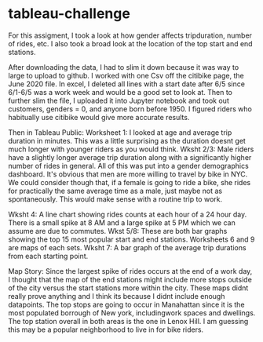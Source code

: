 # tableau-challenge

For this assigment, I took a look at how gender affects tripduration, number of rides, etc. I also took a broad look at the location of the top start and end stations. 

After downloading the data, I had to slim it down because it was way to large to upload to github. I worked with one Csv off the citibike page, the June 2020 file. In excel, I deleted all lines with a start date after 6/5 since 6/1-6/5 was a work week and would be a good set to look at. Then to further slim the file, I uploaded it into Jupyter notebook and took out customers, genders = 0, and anyone born before 1950. I figured riders who habitually use citibike would give more accurate results. 

Then in Tableau Public:
Worksheet 1: I looked at age and average trip duration in minutes. This was a little surprising as the duration doesnt get much longer with younger riders as you would think. 
Wksht 2/3: Male riders have a slightly longer average trip duration along with a significantly higher number of rides in general. 
All of this was put into a gender demographics dashboard. It's obvious that men are more willing to travel by bike in NYC. We could consider though that, if a female is going to ride a bike, she rides for practically the same average time as a male, just maybe not as spontaneously. This would  make sense with a routine trip to work. 

Wksht 4: A line chart showing rides counts at each hour of a 24 hour day. There is a small spike at 8 AM and a large spike at 5 PM which we can assume are due to commutes. 
Wkst 5/8: These are both bar graphs showing the top 15 most popular start and end stations. Worksheets 6 and 9 are maps of each sets. 
Wksht 7: A bar graph of the average trip durations from each starting point. 

Map Story: Since the largest spike of rides occurs at the end of a work day, I thought that the map of the end stations might include more stops outside of the city versus the start stations more within the city. These maps didnt really prove anything and I think its because I didnt include enough datapoints. The top stops are going to occur in Manahattan since it is the most populated borrough of New york, includingwork spaces and dwellings. The top station overall in both areas is the one in Lenox Hill. I am guessing this may be a popular neighborhood to live in for bike riders. 

